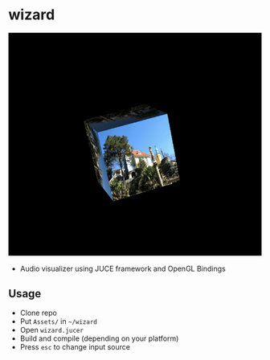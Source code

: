 # wizard

![docs/wizard.png](docs/wizard.png)

- Audio visualizer using JUCE framework and OpenGL Bindings

## Usage

- Clone repo
- Put `Assets/` in `~/wizard`
- Open `wizard.jucer`
- Build and compile (depending on your platform)
- Press `esc` to change input source
